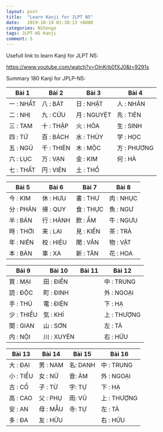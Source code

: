 ```yaml
---
layout: post
title:  "Learn Kanji for JLPT N5"
date:   2019-10-19 01:30:13 +0800
categories: Nihongo
tags: JLPT-N5 Kanji
comment: 5
---
```


Usefull link to learn Kanji for JLPT N5:

https://www.youtube.com/watch?v=OlnKrb0fXJ0&t=9291s

Summary 180 Kanji for JPLP-N5:

|Bài 1     |Bài 2      |Bài 3      |Bài 4      |
|-----------|-----------|-----------|-----------|
|一 : NHẤT  |八 : BÁT   |日 : NHẬT   |人 : NHÂN  |
|二 : NHỊ   |九 : CỬU   |月 : NGUYỆT |先 : TIÊN  |
|三 : TAM   |十 : THẬP  |火 : HỎA    |生 : SINH  |
|四 : TỨ    |百 : BÁCH  |水 : THỦY   |学 : HỌC   |
|五 : NGŨ   |千 : THIÊN |木 : MỘC    |方 : PHƯƠNG|
|六 : LỤC   |万 : VẠN   |金 : KIM    |何 : HÀ    |
|七 : THẤT  |円 : VIÊN  |土 : THỔ    |           |

|Bài 5      |Bài 6      |Bài 7      |Bài 8      |
|-----------|-----------|-----------|-----------|
|今 : KIM   |休 : HƯU   |書 : THƯ   |肉 : NHỤC  |
|分 : PHÂN  |帰 : QUY   |食 : THỰC  |魚 : NGƯ   |
|半 : BÁN   |行 : HÀNH  |飲 : ẨM    |牛 : NGƯU  |
|時 : THỜI  |来 : LAI   |見 : KIẾN  |茶 : TRÀ   |
|年 : NIÊN  |校 : HIỆU  |聞 : VĂN   |物 : VẬT   |
|本 : BẢN   |車 : XA    |新 : TÂN   |花 : HOA   |

|Bài 9      |Bài 10     |Bài 11     |Bài 12     |
|-----------|-----------|-----------|-----------|
|買 : MẠI   |田 : ĐIỀN  |           |中 : TRUNG |
|読 : ĐỘC   |町 : ĐINH  |           |外 : NGOẠI |
|手 : THỦ   |電 : ĐIỆN  |           |下 : HẠ    |
|少 : THIỂU |気 : KHÍ   |           |上 : THƯỢNG|
|間 : GIAN  |山 : SƠN   |           |左 : TẢ    |
|内 : NỘI   |川 : XUYÊN |           |右 : HỮU   |

|Bài 13     |Bài 14     |Bài 15     |Bài 16     |
|-----------|-----------|-----------|-----------|
|大 : ĐẠI   |男 : NAM   |名: DANH   |中 : TRUNG |
|小 : TIỂU  |女 : NỮ    |音: ÂM     |外 : NGOẠI |
|古 : CỔ    |子 : TỬ    |字: TỰ     |下 : HẠ    |
|高 : CAO   |父 : PHỤ   |雨: VŨ     |上 : THƯỢNG|
|安 : AN    |母 : MẪU   |寺: TỰ     |左 : TẢ    |
|多 : ĐA    |友 : HỮU   |           |右 : HỮU   |
